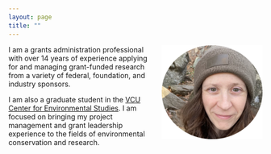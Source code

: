 ```yaml
---
layout: page
title: ""
---
```


<div style="float: right; margin-left: 15px;">
  <img src="/assets/IMG_2623.png" alt="Description of Image" width="200">
</div>

I am a grants administration professional with over 14 years of experience applying for and managing grant-funded research from a variety of federal, foundation, and industry sponsors. 

I am also a graduate student in the [VCU Center for Environmental Studies](https://ces.vcu.edu).  I am focused on bringing my project management and grant leadership experience to the fields of environmental conservation and research.  
